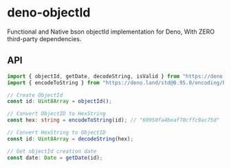 # deno-objectId

Functional and Native bson objectId implementation for Deno, With ZERO third-party dependencies.
## API

```ts
import { objectId, getDate, decodeString, isValid } from "https://deno.land/x/objectid@0.2.0/mod.ts";
import { encodeToString } from "https://deno.land/std@0.95.0/encoding/hex.ts";

// Create ObjectId
const id: Uint8Array = objectId();

// Convert ObjectID to HexString
const hex: string = encodeToString(id); // "60950fa4beaf70cffc9ac75d"

// Convert HexString to ObjectID
const id: Uint8Array = decodeString(hex);

// Get objectId creation date
const date: Date = getDate(id);
```